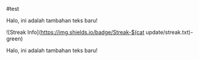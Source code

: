 #test

Halo, ini adalah tambahan teks baru!


![Streak Info](https://img.shields.io/badge/Streak-$(cat update/streak.txt)-green)


Halo, ini adalah tambahan teks baru!